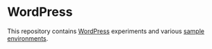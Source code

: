 # WordPress

This repository contains [WordPress] experiments and various [sample environments].

[WordPress]: https://www.wordpress.org/
[sample environments]: ./samples/
